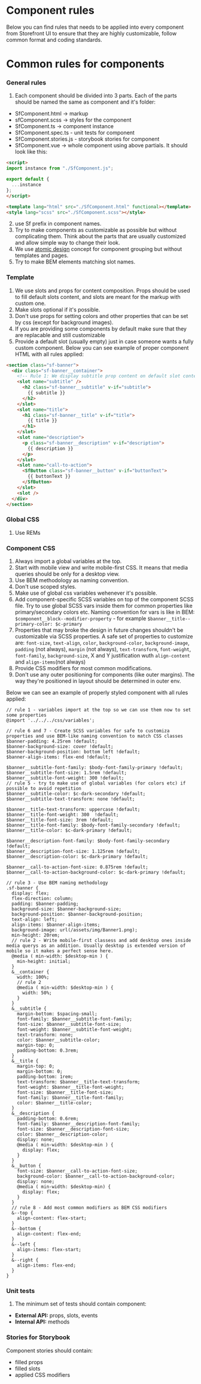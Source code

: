 # Component rules

Below you can find rules that needs to be applied into every component from Storefront UI to ensure that they are highly customizable, follow common format and coding standards.

# Common rules for components

### General rules

1. Each component should be divided into 3 parts. Each of the parts should be named the same as component and it's folder:

- SfComponent.html -> markup
- sfComponent.scss -> styles for the component
- SfComponent.ts -> component instance
- SfComponent.spec.ts - unit tests for component
- SfComponent.stories.js - storybook stories for component
- SfComponent.vue -> whole component using above partials. It should look like this:

```html
<script>
import instance from "./SfComponent.js";

export default {
  ...instance
};
</script>

<template lang="html" src="./SfComponent.html" functional></template>
<style lang="scss" src="./SfComponent.scss"></style>

```

2. use Sf prefix in component names.
3. Try to make components as customizable as possible but without complicating them. Think about the parts that are usually customized and allow simple way to change their look.
4. We use [atomic design](http://bradfrost.com/blog/post/atomic-web-design/) concept for component grouping but without templates and pages.
5. Try to make BEM elements matching slot names.

### Template

1. We use slots and props for content composition. Props should be used to fill default slots content, and slots are meant for the markup with custom one.
2. Make slots optional if it's possible.
3. Don't use props for setting colors and other properties that can be set by css (except for background images).
4. If you are providing some components by default make sure that they are replacable and still customizable
5. Provide a default slot (usually empty) just in case someone wants a fully custom component.
Below you can see example of proper component HTML with all rules applied:
```html
<section class="sf-banner">
  <div class="sf-banner__container">
    <!-- Rule 1: We display subtitle prop content on default slot content. If someone is willing to replace markup then he/she can use slot -->
    <slot name="subtitle" />
      <h2 class="sf-banner__subtitle" v-if="subtitle">
        {{ subtitle }}
      </h2>
    </slot>
    <slot name="title">
      <h1 class="sf-banner__title" v-if="title">
        {{ title }}
      </h1>
    </slot>
    <slot name="description">
      <p class="sf-banner__description" v-if="description">
        {{ description }}
      </p>
    </slot>
    <slot name="call-to-action">
      <SfButton class="sf-banner__button" v-if="buttonText">
        {{ buttonText }}
      </SfButton>
    </slot>
    <slot />
  </div>
</section>

```

### Global CSS

1. Use REMs

### Component CSS

1. Always import a global variables at the top.
2. Start with mobile view and write mobile-first CSS. It means that media queries should be only for a desktop view.
3. Use BEM methodology as naming convention.
4. Don't use scoped styles.
5. Make use of global css variables wehenever it's possible.
6. Add component-specific SCSS variables on top of the component SCSS file. Try to use global SCSS vars inside them for common properties like primary/secondary colors etc. Naming convention for vars is like in BEM: `$component__block--modifier-property` - for example `$banner__title--primary-color: $c-primary`
7. Properties that may broke the design in future changes shouldn't be customizable via SCSS properties. A safe set of properties to customize are: `font-size`, `text-align`, `color`, `background-color`, `background-image`, `padding` (not always), `margin` (not always), `text-transform`, `font-weight`, `font-family`, `background-size`, X and Y justification wuth `align-content` and `align-items`(not always)
8. Provide CSS modifiers for most common modifications.
9. Don't use any outer positioning for components (like outer margins). The way they're positioned in layout should be determined in outer env.

Below we can see an example of properly styled component with all rules applied:
```sss
// rule 1 - variables import at the top so we can use them now to set some properties
@import '../../../css/variables';

// rule 6 and 7 - Create SCSS variables for safe to customiza properties and use BEM-like naming convention to match CSS classes
$banner-padding: 4.25rem !default;
$banner-background-size: cover !default;
$banner-background-position: bottom left !default;
$banner-align-items: flex-end !default;

$banner__subtitle-font-family: $body-font-family-primary !default;
$banner__subtitle-font-size: 1.5rem !default;
$banner__subtitle-font-weight: 300 !default;
// rule 5 - try to make use of global variables (for colors etc) if possible to avoid repetition
$banner__subtitle-color: $c-dark-secondary !default; 
$banner__subtitle-text-transform: none !default;

$banner__title-text-transform: uppercase !default;
$banner__title-font-weight: 300  !default;
$banner__title-font-size: 3rem !default;
$banner__title-font-family: $body-font-family-secondary !default;
$banner__title-color: $c-dark-primary !default;

$banner__description-font-family: $body-font-family-secondary !default;
$banner__description-font-size: 1.125rem !default;
$banner__description-color: $c-dark-primary !default;

$banner__call-to-action-font-size: 0.875rem !default;
$banner__call-to-action-background-color: $c-dark-primary !default;

// rule 3 - Use BEM naming methodology
.sf-banner {
  display: flex;
  flex-direction: column;
  padding: $banner-padding;
  background-size: $banner-background-size;
  background-position: $banner-background-position;
  text-align: left;
  align-items: $banner-align-items;
  background-image: url(/assets/img/Banner1.png);
  min-height: 20rem;
  // rule 2 - Write mobile-first classess and add desktop ones inside media querys as an addition. Usually desktop is extended version of mobile so it makes a perfect sense here.
  @media ( min-width: $desktop-min ) {
    min-height: initial;
  }
  &__container {
    width: 100%;
    // rule 2
    @media ( min-width: $desktop-min ) {
      width: 50%;
    }
  }
  &__subtitle {
    margin-bottom: $spacing-small;
    font-family: $banner__subtitle-font-family;
    font-size: $banner__subtitle-font-size;
    font-weight: $banner__subtitle-font-weight;
    text-transform: none;
    color: $banner__subtitle-color;
    margin-top: 0;
    padding-bottom: 0.3rem;
  }
  &__title {
    margin-top: 0;
    margin-bottom: 0;
    padding-bottom: 1rem;
    text-transform: $banner__title-text-transform;
    font-weight: $banner__title-font-weight;
    font-size: $banner__title-font-size;
    font-family: $banner__title-font-family;
    color: $banner__title-color;
  }
  &__description {
    padding-bottom: 0.6rem;
    font-family: $banner__description-font-family;
    font-size: $banner__description-font-size;
    color: $banner__description-color;
    display: none;
    @media ( min-width: $desktop-min ) {
      display: flex;
    }
  }
  &__button {
    font-size: $banner__call-to-action-font-size;
    background-color: $banner__call-to-action-background-color;
    display: none;
    @media ( min-width: $desktop-min) {
      display: flex;
    }
  }
  // rule 8 - Add most common modifiers as BEM CSS modifiers
  &--top {
    align-content: flex-start;
  }
  &--bottom {
    align-content: flex-end;
  }
  &--left {
    align-items: flex-start;
  }
  &--right {
    align-items: flex-end;
  }
}
```

### Unit tests

1. The minimum set of tests should contain component:
- **External API:** props, slots, events
- **Internal API:** methods

### Stories for Storybook

Component stories should contain:
- filled props
- filled slots
- applied CSS modifiers
